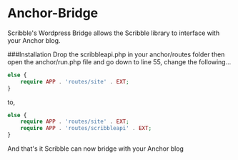 # Anchor-Bridge
Scribble's Wordpress Bridge allows the Scribble library to interface with your Anchor blog.

###Installation
Drop the scribbleapi.php in your anchor/routes folder then open the anchor/run.php file and go down to line 55, change the following...
```php
else {
	require APP . 'routes/site' . EXT;
}
```
to,
```php
else {
	require APP . 'routes/site' . EXT;
	require APP . 'routes/scribbleapi' . EXT;
}
```

And that's it Scribble can now bridge with your Anchor blog
